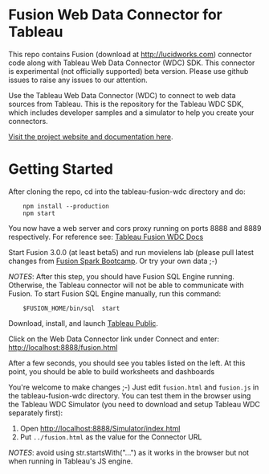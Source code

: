 # Fusion Web Data Connector for Tableau

This repo contains Fusion (download at http://lucidworks.com) connector code along with Tableau Web Data Connector (WDC) SDK. This connector is experimental (not officially supported) beta version. Please use github issues to raise any issues to our attention.

Use the Tableau Web Data Connector (WDC) to connect to web data sources from Tableau. This is the repository for the Tableau WDC SDK, which includes developer samples and a simulator to help you create your connectors.

[Visit the project website and documentation here](http://tableau.github.io/webdataconnector/).

# Getting Started

After cloning the repo, cd into the tableau-fusion-wdc directory and do:

        npm install --production
        npm start

You now have a web server and cors proxy running on ports 8888 and 8889 respectively.
For reference see: [Tableau Fusion WDC Docs](http://tableau.github.io/tableau-fusion-wdc/docs/)

Start Fusion 3.0.0 (at least beta5) and run movielens lab (please pull latest changes from [Fusion Spark Bootcamp](https://github.com/lucidworks/fusion-spark-bootcamp). Or try your own data ;-)

*NOTES*: After this step, you should have Fusion SQL Engine running. Otherwise, the Tableau connector will not be able to communicate with Fusion. To start Fusion SQL Engine manually, run this command:

	    $FUSION_HOME/bin/sql  start

Download, install, and launch [Tableau Public](https://public.tableau.com/en-us/s/download).

Click on the Web Data Connector link under Connect and enter: [http://localhost:8888/fusion.html]()

After a few seconds, you should see you tables listed on the left. At this point, you should be able to build worksheets and dashboards

You're welcome to make changes ;-) Just edit `fusion.html` and `fusion.js` in the tableau-fusion-wdc directory.
You can test them in the browser using the Tableau WDC Simulator (you need to download and setup Tableau WDC separately first):

1. Open [http://localhost:8888/Simulator/index.html]()
2. Put `../fusion.html` as the value for the Connector URL

*NOTES*: avoid using str.startsWith("...") as it works in the browser but not when running in Tableau's JS engine.
